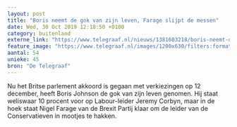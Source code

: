 ```yaml
---
layout: post
title: "Boris neemt de gok van zijn leven, Farage slijpt de messen"
date: Wed, 30 Oct 2019 12:18:50 +0100
category: buitenland
externe_link: "https://www.telegraaf.nl/nieuws/1381603218/boris-neemt-de-gok-van-zijn-leven-farage-slijpt-de-messen"
feature_image: "https://www.telegraaf.nl/images/1200x630/filters:format(jpeg):quality(80)/cdn-kiosk-api.telegraaf.nl/08474894-fb10-11e9-93cf-02c309bc01c1.jpg"
aantal: 54
unieke: 45
bron: "De Telegraaf"
---
```


<p class="intro">Nu het Britse parlement akkoord is gegaan met verkiezingen op 12 december, heeft Boris Johnson de gok van zijn leven genomen. Hij staat weliswaar 10 procent voor op Labour-leider Jeremy Corbyn, maar in de hoek staat Nigel Farage van de Brexit Partij klaar om de leider van de Conservatieven in mootjes te hakken.</p>
